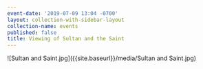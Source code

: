 ```yaml
---
event-date: '2019-07-09 13:04 -0700'
layout: collection-with-sidebar-layout
collection-name: events
published: false
title: Viewing of Sultan and the Saint
---
```

![Sultan and Saint.jpg]({{site.baseurl}}/media/Sultan and Saint.jpg)
